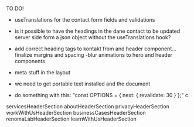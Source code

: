 TO DO!

- useTranslations for the contact form fields and validations
- is it possible to have the headings in the dane contact to be updated server side form a json object without the useTranslations hook?
- add correct heading tags to kontakt from and header component... finalize margins and spacing
  -blur animations to hero and header components

- meta stuff in the layout
- we need to get portable text installed and the document
- do something with this: "const OPTIONS = { next: { revalidate: 30 } };"
  c

servicesHeaderSection
aboutHeaderSection
privacyHeaderSection
workWithUsHeaderSection
businessCasesHeaderSection
renomaLabHeaderSection
learnWithUsHeaderSection
